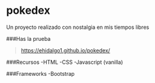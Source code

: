 # pokedex
Un proyecto realizado con nostalgia en mis tiempos libres

###Has la prueba
>https://ehidalgo1.github.io/pokedex/

###Recursos
-HTML
-CSS
-Javascript (vanilla)

###Frameworks
-Bootstrap
